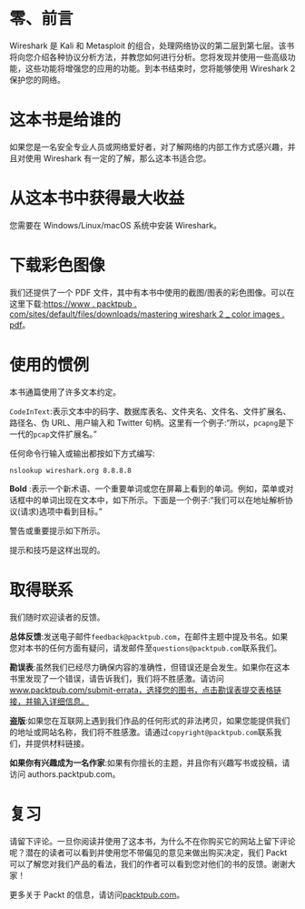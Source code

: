 # 零、前言

Wireshark 是 Kali 和 Metasploit 的组合，处理网络协议的第二层到第七层。该书将向您介绍各种协议分析方法，并教您如何进行分析。您将发现并使用一些高级功能，这些功能将增强您的应用的功能。到本书结束时，您将能够使用 Wireshark 2 保护您的网络。

# 这本书是给谁的

如果您是一名安全专业人员或网络爱好者，对了解网络的内部工作方式感兴趣，并且对使用 Wireshark 有一定的了解，那么这本书适合您。

# 从这本书中获得最大收益

您需要在 Windows/Linux/macOS 系统中安装 Wireshark。

# 下载彩色图像

我们还提供了一个 PDF 文件，其中有本书中使用的截图/图表的彩色图像。可以在这里下载:[https://www . packtpub . com/sites/default/files/downloads/mastering wireshark 2 _ color images . pdf](https://www.packtpub.com/sites/default/files/downloads/MasteringWireshark2_ColorImages.pdf)。

# 使用的惯例

本书通篇使用了许多文本约定。

`CodeInText`:表示文本中的码字、数据库表名、文件夹名、文件名、文件扩展名、路径名、伪 URL、用户输入和 Twitter 句柄。这里有一个例子:“所以，`pcapng`是下一代的`pcap`文件扩展名。”

任何命令行输入或输出都按如下方式编写:

```
nslookup wireshark.org 8.8.8.8
```

**Bold** :表示一个新术语、一个重要单词或您在屏幕上看到的单词。例如，菜单或对话框中的单词出现在文本中，如下所示。下面是一个例子:“我们可以在地址解析协议(请求)选项中看到目标。”

警告或重要提示如下所示。

提示和技巧是这样出现的。

# 取得联系

我们随时欢迎读者的反馈。

**总体反馈**:发送电子邮件`feedback@packtpub.com`，在邮件主题中提及书名。如果您对本书的任何方面有疑问，请发邮件至`questions@packtpub.com`联系我们。

**勘误表**:虽然我们已经尽力确保内容的准确性，但错误还是会发生。如果你在这本书里发现了一个错误，请告诉我们，我们将不胜感激。请访问 www.packtpub.com/submit-errata，选择您的图书，点击勘误表提交表格链接，并输入详细信息。

**盗版**:如果您在互联网上遇到我们作品的任何形式的非法拷贝，如果您能提供我们的地址或网站名称，我们将不胜感激。请通过`copyright@packtpub.com`联系我们，并提供材料链接。

**如果你有兴趣成为一名作家**:如果有你擅长的主题，并且你有兴趣写书或投稿，请访问 authors.packtpub.com。

# 复习

请留下评论。一旦你阅读并使用了这本书，为什么不在你购买它的网站上留下评论呢？潜在的读者可以看到并使用您不带偏见的意见来做出购买决定，我们 Packt 可以了解您对我们产品的看法，我们的作者可以看到您对他们的书的反馈。谢谢大家！

更多关于 Packt 的信息，请访问[packtpub.com](https://www.packtpub.com/)。